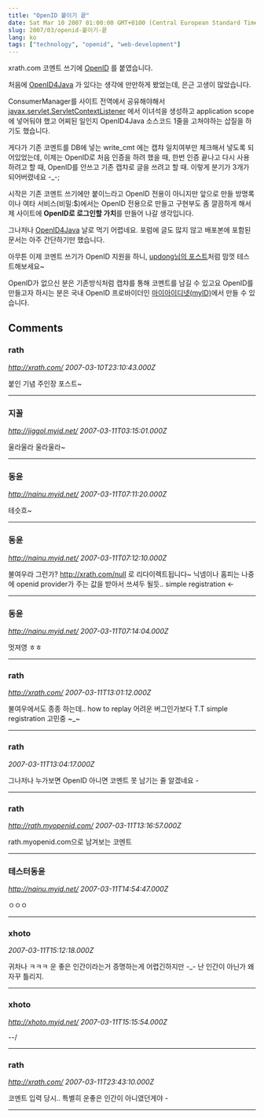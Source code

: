 ```yaml
---
title: "OpenID 붙이기 끝"
date: Sat Mar 10 2007 01:00:00 GMT+0100 (Central European Standard Time)
slug: 2007/03/openid-붙이기-끝
lang: ko
tags: ["technology", "openid", "web-development"]
---
```


xrath.com 코멘트 쓰기에 [OpenID](http://openid.net) 를 붙였습니다.

처음에 [OpenID4Java](http://code.sxip.com/openid4java/) 가 있다는 생각에 만만하게 봤었는데, 은근 고생이 많았습니다.

ConsumerManager를 사이트 전역에서 공유해야해서 [javax.servlet.ServletContextListener](http://java.sun.com/j2ee/1.4/docs/api/javax/servlet/ServletContextListener.html) 에서 이녀석을 생성하고 application scope에 넣어둬야 했고 어찌된 일인지 OpenID4Java 소스코드 1줄을 고쳐야하는 삽질을 하기도 했습니다.

게다가 기존 코멘트를 DB에 넣는 write_cmt 에는 캡챠 일치여부만 체크해서 넣도록 되어있었는데, 이제는 OpenID로 처음 인증을 하려 했을 때, 한번 인증 끝나고 다시 사용하려고 할 때, OpenID를 안쓰고 기존 캡챠로 글을 쓰려고 할 때. 이렇게 분기가 3개가 되어버렸네요 -_-;

시작은 기존 코멘트 쓰기에만 붙이느라고 OpenID 전용이 아니지만 앞으로 만들 방명록이나 여타 서비스(비밀:$)에서는 OpenID 전용으로 만들고 구현부도 좀 깔끔하게 해서 제 사이트에 **OpenID로 로그인할 가치**를 만들어 나갈 생각입니다.

그나저나 [OpenID4Java](http://code.sxip.com/openid4java/) 날로 먹기 어렵네요. 포럼에 글도 많지 않고 배포본에 포함된 문서는 아주 간단하기만 했습니다.

아무튼 이제 코멘트 쓰기가 OpenID 지원을 하니, [updong님의 포스트](http://updong.net/wordpress/archives/56)처럼 맘껏 테스트해보세요~

OpenID가 없으신 분은 기존방식처럼 캡챠를 통해 코멘트를 남길 수 있고요
OpenID를 만들고자 하시는 분은 국내 OpenID 프로바이더인 [마이아이디넷(myID)](http://www.myid.net/)에서 만들 수 있습니다.

## Comments

### rath
*http://xrath.com/*
*2007-03-10T23:10:43.000Z*

붙인 기념 주인장 포스트~

---

### 지꼴
*http://jiggol.myid.net/*
*2007-03-11T03:15:01.000Z*

울라울라 울라울라~

---

### 동윤
*http://nainu.myid.net/*
*2007-03-11T07:11:20.000Z*

테슷흐~

---

### 동윤
*http://nainu.myid.net/*
*2007-03-11T07:12:10.000Z*

불여우라 그런가? http://xrath.com/null 로 리다이렉트됩니다~
닉넴이나 홈피는 나중에 openid provider가 주는 값을 받아서 쓰셔두 될듯..
simple registration <-

---

### 동윤
*http://nainu.myid.net/*
*2007-03-11T07:14:04.000Z*

멋져영 ㅎㅎ

---

### rath
*http://xrath.com/*
*2007-03-11T13:01:12.000Z*

불여우에서도 종종 하는데.. how to replay 어려운 버그인가보다 T.T
simple registration 고민중 ~_~

---

### rath
*2007-03-11T13:04:17.000Z*

그나저나 누가보면 OpenID 아니면 코멘트 못 남기는 줄 알겠네요 _-_

---

### rath
*http://rath.myopenid.com/*
*2007-03-11T13:16:57.000Z*

rath.myopenid.com으로 남겨보는 코멘트

---

### 테스터동윤
*http://nainu.myid.net/*
*2007-03-11T14:54:47.000Z*

ㅇㅇㅇ

---

### xhoto
*2007-03-11T15:12:18.000Z*

귀차나 ㅋㅋㅋ 운 좋은 인간이라는거 증명하는게 어렵긴하지만 -_-
난 인간이 아닌가 왜 자꾸 틀리지.

---

### xhoto
*http://xhoto.myid.net/*
*2007-03-11T15:15:54.000Z*

--/

---

### rath
*http://xrath.com/*
*2007-03-11T23:43:10.000Z*

코멘트 입력 당시.. 특별히 운좋은 인간이 아니였던게야 _-_

---
